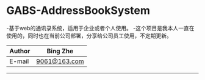 # GABS-AddressBookSystem

-基于web的通讯录系统，适用于企业或者个人使用。
-这个项目是我本人一直在使用的，同时也在当前公司部署，分享给公司员工使用，不定期更新。

|Author|Bing Zhe|
|---|---
|E-mail|9061@163.com


****
